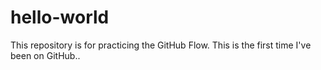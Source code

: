 # hello-world
This repository is for practicing the GitHub Flow.
This is the first time I've been on GitHub..

